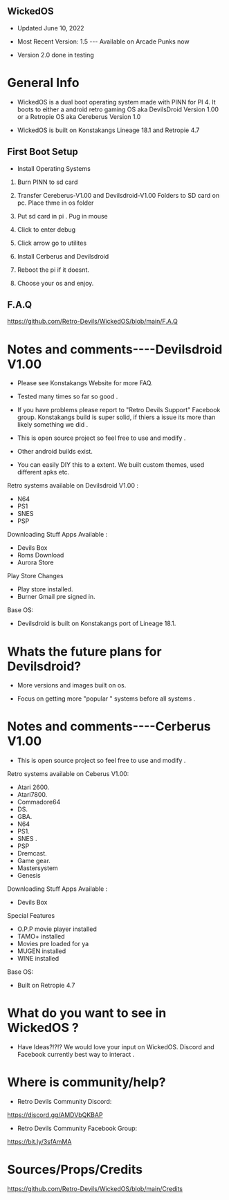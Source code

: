 
## WickedOS 

- Updated June 10, 2022

- Most Recent Version: 1.5 ---  Available on Arcade Punks now 

- Version 2.0 done in testing

# General Info 

- WickedOS is a dual boot operating system made with PINN for PI 4. 
It boots to either a android retro gaming OS aka DevilsDroid Version 1.00 or a Retropie OS aka Cereberus Version 1.0

- WickedOS is built on Konstakangs Lineage 18.1 and Retropie 4.7
  
## First Boot Setup 

* Install Operating Systems
 
1. Burn PINN to sd card 

2. Transfer Cereberus-V1.00 and Devilsdroid-V1.00 Folders to SD card on pc. Place thme in os folder  

3. Put sd card in pi . Pug in  mouse 

4. Click to enter debug

5. Click arrow go to utilites 

6. Install Cerberus and Devilsdroid

7. Reboot the pi if it doesnt.

8. Choose your os and enjoy.  


## F.A.Q

https://github.com/Retro-Devils/WickedOS/blob/main/F.A.Q

# Notes and comments----Devilsdroid V1.00

- Please see Konstakangs Website for more FAQ.

- Tested many times so far so good . 

- If you have problems please report to "Retro Devils Support" Facebook group. Konstakangs build is super solid, if thiers a issue its more than likely something we did .

- This is open source project so feel free to use and modify .

- Other android builds exist.

- You can easily DIY this to a extent. We built custom themes, used different apks etc. 

Retro systems available on Devilsdroid V1.00 :                  
- N64
- PS1              
- SNES                 
- PSP

Downloading Stuff Apps Available :
- Devils Box 
- Roms Download 
- Aurora Store 

Play Store Changes 
- Play store installed.
- Burner Gmail pre signed in.
 
Base OS:
- Devilsdroid is built on Konstakangs port of Lineage 18.1.

# Whats the future plans for Devilsdroid?

- More versions and images built on os. 

- Focus on getting more  "popular " systems before all systems .

# Notes and comments----Cerberus V1.00


- This is open source project so feel free to use and modify .

Retro systems available on Ceberus V1.00:
- Atari 2600.        
- Atari7800.             
- Commadore64
- DS.                
- GBA.                   
- N64
- PS1.               
- SNES .                 
- PSP
- Dremcast.         
- Game gear.             
- Mastersystem
- Genesis 

Downloading Stuff Apps Available :
- Devils Box 

Special Features
- O.P.P movie player installed 
- TAMO+ installed 
- Movies pre loaded for ya
- MUGEN installed
- WINE installed

Base OS:
- Built on Retropie 4.7


# What do you want to see in WickedOS ?

- Have Ideas?!?!? We would love your input on WickedOS.  Discord and Facebook currently best way to interact .

# Where is community/help? 

- Retro Devils Community Discord:

https://discord.gg/AMDVbQKBAP 

- Retro Devils Community Facebook Group: 

https://bit.ly/3sfAmMA


# Sources/Props/Credits

https://github.com/Retro-Devils/WickedOS/blob/main/Credits
